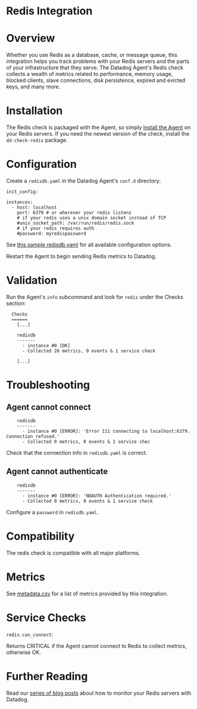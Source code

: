 # Redis Integration

# Overview

Whether you use Redis as a database, cache, or message queue, this integration helps you track problems with your Redis servers and the parts of your infrastructure that they serve. The Datadog Agent's Redis check collects a wealth of metrics related to performance, memory usage, blocked clients, slave connections, disk persistence, expired and evicted keys, and many more.

# Installation

The Redis check is packaged with the Agent, so simply [install the Agent](https://app.datadoghq.com/account/settings#agent) on your Redis servers. If you need the newest version of the check, install the `dd-check-redis` package.

# Configuration

Create a `redisdb.yaml` in the Datadog Agent's `conf.d` directory:

```
init_config:

instances:
  - host: localhost
    port: 6379 # or wherever your redis listens
    # if your redis uses a unix domain socket instead of TCP
    #unix_socket_path: /var/run/redis/redis.sock
    # if your redis requires auth
    #password: myredispassword
```

See [this sample redisdb.yaml](https://github.com/Datadog/integrations-core/blob/master/redisdb/conf.yaml.example) for all available configuration options.

Restart the Agent to begin sending Redis metrics to Datadog.

# Validation

Run the Agent's `info` subcommand and look for `redis` under the Checks section:

```
  Checks
  ======
    [...]

    redisdb
    -------
      - instance #0 [OK]
      - Collected 26 metrics, 0 events & 1 service check

    [...]
```

# Troubleshooting

## Agent cannot connect
```
    redisdb
    -------
      - instance #0 [ERROR]: 'Error 111 connecting to localhost:6379. Connection refused.'
      - Collected 0 metrics, 0 events & 1 service chec
```

Check that the connection info in `redisdb.yaml` is correct.

## Agent cannot authenticate
```
    redisdb
    -------
      - instance #0 [ERROR]: 'NOAUTH Authentication required.'
      - Collected 0 metrics, 0 events & 1 service check
```

Configure a `password` in `redisdb.yaml`.

# Compatibility

The redis check is compatible with all major platforms.

# Metrics

See [metadata.csv](https://github.com/DataDog/integrations-core/blob/master/redisdb/metadata.csv) for a list of metrics provided by this integration.

# Service Checks

`redis.can_connect`:

Returns CRITICAL if the Agent cannot connect to Redis to collect metrics, otherwise OK.

# Further Reading

Read our [series of blog posts](https://www.datadoghq.com/blog/how-to-monitor-redis-performance-metrics/) about how to monitor your Redis servers with Datadog.
